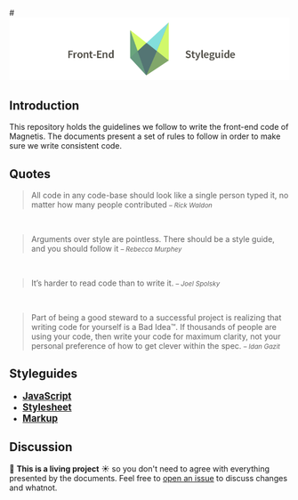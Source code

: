 #![logo](logo.png)

## Introduction

This repository holds the guidelines we follow to write the front-end code of Magnetis.
The documents present a set of rules to follow in order to make sure we write consistent code.

## Quotes

>All code in any code-base should look like a single person typed it, no matter how many people contributed
><small>– _Rick Waldon_</small>

&nbsp;

>Arguments over style are pointless. There should be a style guide, and you should follow it
><small>– _Rebecca Murphey_</small>

&nbsp;

>It’s harder to read code than to write it.
><small>– _Joel Spolsky_</small>

&nbsp;

>Part of being a good steward to a successful project is realizing that writing code for yourself is a Bad Idea™. If thousands of people are using your code, then write your code for maximum clarity, not your personal preference of how to get clever within the spec.
><small>– _Idan Gazit_</small>

## Styleguides

* <big>**[JavaScript](/JavaScript.md)**</big>
* <big>**[Stylesheet](/Stylesheet.md)**</big>
* <big>**[Markup](/Markup.md)**</big>

## Discussion

:deciduous_tree: **This is a living project** :sunny: so you don't need to agree with everything presented by the documents.
Feel free to [open an issue](../../issues) to discuss changes and whatnot.
